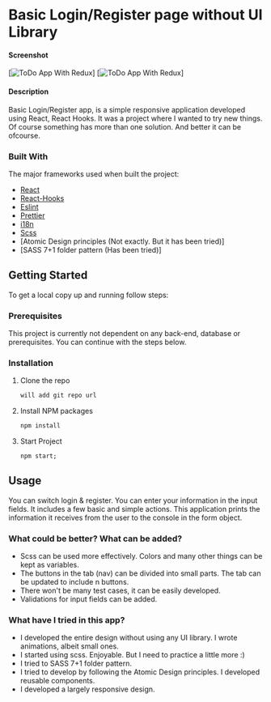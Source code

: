 # Basic Login/Register page without UI Library

#### Screenshot

[![ToDo App With Redux][login-screenshot]]
[![ToDo App With Redux][register-screenshot]]
#### Description

Basic Login/Register app, is a simple responsive application developed using React, React Hooks.
It was a project where I wanted to try new things. Of course something has more than one solution. And better it can be ofcourse.
### Built With

The major frameworks used when built the project:

- [React](https://reactjs.org/)
- [React-Hooks](https://reactjs.org/docs/hooks-intro.html)
- [Eslint](https://eslint.org/)
- [Prettier](https://prettier.io/)
- [i18n](https://react.i18next.com/)
- [Scss](https://sass-lang.com/)
- [Atomic Design principles (Not exactly. But it has been tried)]
- [SASS 7+1 folder pattern (Has been tried)]

## Getting Started

To get a local copy up and running follow steps:

### Prerequisites

This project is currently not dependent on any back-end, database or prerequisites. You can continue with the steps below.

### Installation

1. Clone the repo

   ```sh
   will add git repo url
   ```

2. Install NPM packages
   ```sh
   npm install
   ```
3. Start Project

   ```JS
   npm start;
   ```

## Usage

You can switch login & register. You can enter your information in the input fields. It includes a few basic and simple actions. This application prints the information it receives from the user to the console in the form object.

### What could be better? What can be added?
- Scss can be used more effectively. Colors and many other things can be kept as variables.
- The buttons in the tab (nav) can be divided into small parts. The tab can be updated to include n buttons.
- There won't be many test cases, it can be easily developed.
- Validations for input fields can be added.

### What have I tried in this app?
- I developed the entire design without using any UI library. I wrote animations, albeit small ones.
- I started using scss. Enjoyable. But I need to practice a little more :)
- I tried to SASS 7+1 folder pattern.
- I tried to develop by following the Atomic Design principles. I developed reusable components.
- I developed a largely responsive design.

[login-screenshot]: https://i.ibb.co/3TKJ70z/Screen-Shot-2022-10-05-at-06-08-01.png
[register-screenshot]: https://i.ibb.co/s6X2qR9/Screen-Shot-2022-10-05-at-06-08-12.png